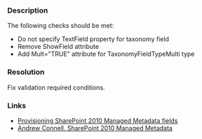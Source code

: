 ﻿---
Title: Deploy Taxonomy field correctly
FileName: resp515101.html
---
### Description
The following checks should be met:

- Do not specify TextField property for taxonomy field
- Remove ShowField attribute
- Add Mult="TRUE" attribute for TaxonomyFieldTypeMulti type

### Resolution
Fix validation required conditions.

### Links
- [Provisioning SharePoint 2010 Managed Metadata fields](http://www.sharepointconfig.com/2011/03/the-complete-guide-to-provisioning-sharepoint-2010-managed-metadata-fields/)
- [Andrew Connell. SharePoint 2010 Managed Metadata](http://www.andrewconnell.com/blog/SP2010-Managed-Metadata-About-the-series#0jl1VUAR6hRs2oaR.99)